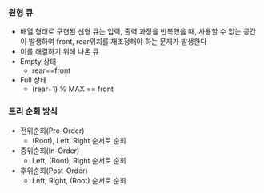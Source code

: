 ### 원형 큐

- 배열 형태로 구현된 선형 큐는 입력, 출력 과정을 반복했을 때, 사용할 수 없는 공간이 발생하여 front, rear위치를 재조정해야 하는 문제가 발생한다
- 이를 해결하기 위해 나온 큐
- Empty 상태
  - rear==front
- Full 상태
  - (rear+1) % MAX == front





### 트리 순회 방식

- 전위순회(Pre-Order)
  - (Root), Left, Right 순서로 순회
- 중위순회(In-Order)
  - Left, (Root), Right 순서로 순회
- 후위순회(Post-Order)
  - Left, Right, (Root) 순서로 순회